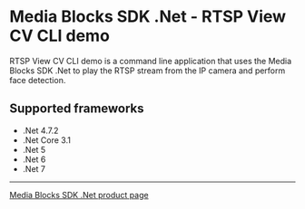 # Media Blocks SDK .Net - RTSP View CV CLI demo

RTSP View CV CLI demo is a command line application that uses the Media Blocks SDK .Net to play the RTSP stream from the IP camera and perform face detection.

## Supported frameworks

- .Net 4.7.2
- .Net Core 3.1
- .Net 5
- .Net 6
- .Net 7

---

[Media Blocks SDK .Net product page](https://www.visioforge.com/media-blocks-sdk)